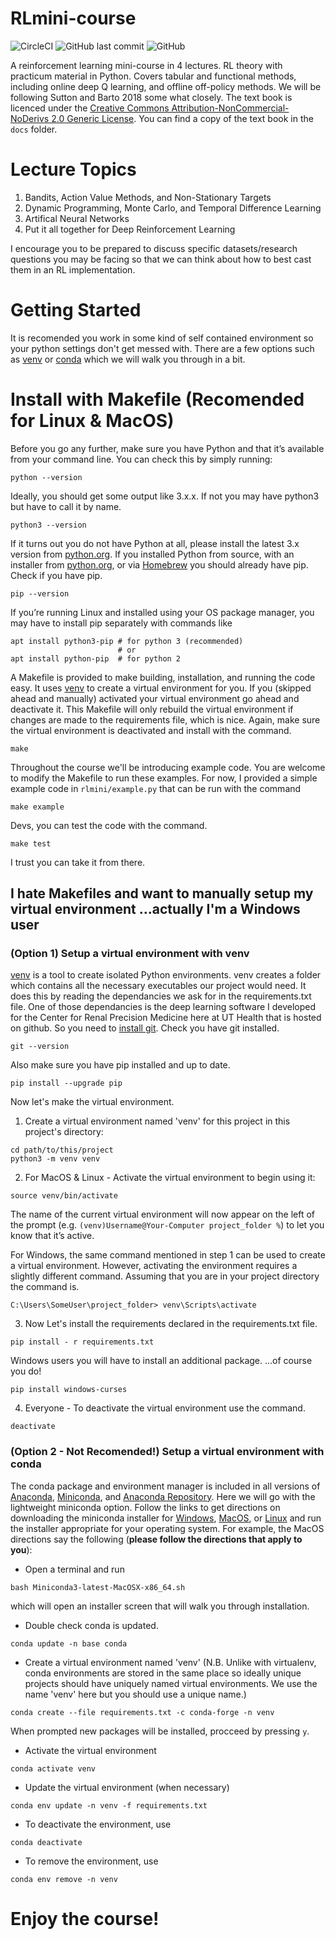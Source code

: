 # RLmini-course

![CircleCI](https://img.shields.io/circleci/build/github/dmontemayor/RLmini-course?logo=CircleCI)
![GitHub last commit](https://img.shields.io/github/last-commit/dmontemayor/RLmini-course?logo=github)
![GitHub](https://img.shields.io/github/license/dmontemayor/RLmini-course)

A reinforcement learning mini-course in 4 lectures. RL theory with practicum material in Python. Covers tabular and functional methods, including online deep Q learning, and offline off-policy methods. We will be following Sutton and Barto 2018 some what closely. The text book is licenced under the [Creative Commons Attribution-NonCommercial-NoDerivs 2.0 Generic License](http://creativecommons.org/licenses/by-nc-nd/2.0/). You can find a copy of the text book in the `docs` folder.

# Lecture Topics
1. Bandits, Action Value Methods, and Non-Stationary Targets
2. Dynamic Programming, Monte Carlo, and Temporal Difference Learning
3. Artifical Neural Networks
4. Put it all together for Deep Reinforcement Learning

I encourage you to be prepared to discuss specific datasets/research questions
you may be facing so that we can think about how to best cast them in an RL implementation.


# Getting Started
It is recomended you work in some kind of self contained environment so your
python settings don't get messed with. There are a few options such as
[venv](https://docs.python.org/3/library/venv.html)
or [conda](https://docs.conda.io/projects/conda/en/latest/) which we will walk you through in a bit.

# Install with Makefile (Recomended for Linux & MacOS)
Before you go any further, make sure you have Python and that it’s available
from your command line. You can check this by simply running:
```
python --version
```
Ideally, you should get some output like 3.x.x. If not you may have python3 but have to call it by name.
```
python3 --version
```
If it turns out you do not have Python at all, please install
the latest 3.x version from [python.org](python.org).
If you installed Python from source, with an installer from
[python.org](python.org), or via [Homebrew](https://brew.sh/) you should already
have pip. Check if you have pip.
```
pip --version
```
If you’re running Linux and installed using your OS package manager, you may have to install pip separately with commands like
```
apt install python3-pip	# for python 3 (recommended)
                        # or
apt install python-pip	# for python 2
```

A Makefile is provided to make building, installation, and running the code easy. It uses [venv](https://docs.python.org/3/library/venv.html) to create a virtual environment for you.
If you (skipped ahead and manually) activated your virtual environment go ahead and deactivate it.
This Makefile will only rebuild the virtual environment if changes are made to
the requirements file, which is nice.
Again, make sure the virtual environment is deactivated and install with the command.
```
make
```
Throughout the course we'll be introducing example code.
You are welcome to modify the Makefile to run these examples.
For now, I provided a simple example code in `rlmini/example.py` that can
be run with the command
```
make example
```
Devs, you can test the code with the command.
```
make test
```
I trust you can take it from there.

## I hate Makefiles and want to manually setup my virtual environment ...actually I'm a Windows user

### (Option 1) Setup a virtual environment with venv

[venv](https://docs.python.org/3/library/venv.html) is a tool to create isolated
Python environments. venv creates a folder which contains all the
necessary executables our project would need. It does this by reading the
dependancies we ask for in the requirements.txt file. One of those dependancies
is the deep learning software I developed for the Center for Renal Precision
Medicine here at UT Health that is hosted on github. So you need to [install git](https://git-scm.com/downloadshttps://git-scm.com/downloads). Check you have git installed.
```
git --version
```
Also make sure you have pip installed and up to date.
```
pip install --upgrade pip
```
Now let's make the virtual environment.
1. Create a virtual environment named 'venv' for this project in this
project's directory:
```
cd path/to/this/project
python3 -m venv venv
```

2. For MacOS & Linux - Activate the virtual environment to begin using it:
```
source venv/bin/activate
```
The name of the current virtual environment will now appear on the left of the
prompt (e.g. `(venv)Username@Your-Computer project_folder %`) to let you know that
it’s active.

For Windows, the same command mentioned in step 1 can be used to create a
virtual environment. However, activating the environment requires a slightly
different command. Assuming that you are in your project directory the command is.
```
C:\Users\SomeUser\project_folder> venv\Scripts\activate
```

3. Now Let's install the requirements declared in the requirements.txt file.
```
pip install - r requirements.txt
```
Windows users you will have to install an additional package. ...of course you do!
```
pip install windows-curses
```

4. Everyone - To deactivate the virtual environment use the command.
```
deactivate
```

### (Option 2 - Not Recomended!) Setup a virtual environment with conda
The conda package and environment manager is included in all versions of
[Anaconda](https://docs.conda.io/projects/conda/en/latest/glossary.html#anaconda-glossary),
[Miniconda](https://docs.conda.io/projects/conda/en/latest/glossary.html#miniconda-glossary),
and [Anaconda Repository](https://docs.continuum.io/anaconda-repository/).
Here we will go with the lightweight miniconda option.
Follow the links to get directions on downloading the miniconda installer for
[Windows](https://conda.io/docs/user-guide/install/windows.html),
[MacOS](https://conda.io/docs/user-guide/install/macos.html), or
[Linux](https://conda.io/docs/user-guide/install/linux.html) and run the
installer appropriate for your operating system. For example, the MacOS
directions say the following (**please follow the directions that apply to you**):
+ Open a terminal and run
```
bash Miniconda3-latest-MacOSX-x86_64.sh
```
which will open an installer screen that will walk you through installation.
+ Double check conda is updated.
```
conda update -n base conda
```
+ Create a virtual environment named 'venv' (N.B. Unlike with virtualenv, conda
environments are stored in the same place so ideally unique projects should
have uniquely named virtual environments. We use the name 'venv' here but
you should use a unique name.)
```
conda create --file requirements.txt -c conda-forge -n venv
```
When prompted new packages will be installed, procceed by pressing `y`.
+ Activate the virtual environment
```
conda activate venv
```
+ Update the virtual environment (when necessary)
```
conda env update -n venv -f requirements.txt
```
+ To deactivate the environment, use
```
conda deactivate
```
+ To remove the environment, use
```
conda env remove -n venv
```
# Enjoy the course!
